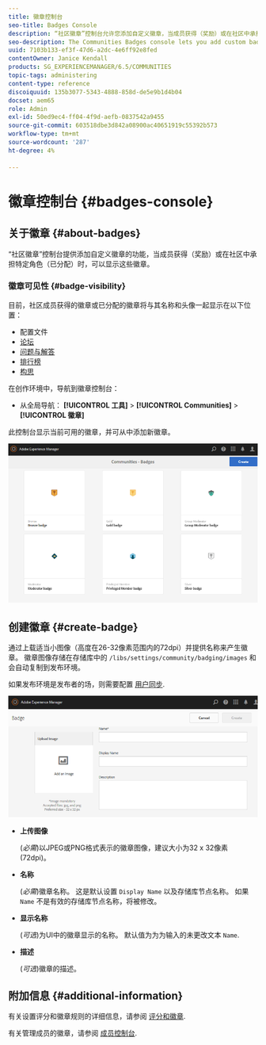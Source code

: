 ```yaml
---
title: 徽章控制台
seo-title: Badges Console
description: “社区徽章”控制台允许您添加自定义徽章，当成员获得（奖励）或在社区中承担特定角色（已分配）时，可以显示这些徽章
seo-description: The Communities Badges console lets you add custom badges that can be displayed for members when earned (awarded) or when they take on a specific role in the community (assigned)
uuid: 7103b133-ef3f-47d6-a2dc-4e6ff92e8fed
contentOwner: Janice Kendall
products: SG_EXPERIENCEMANAGER/6.5/COMMUNITIES
topic-tags: administering
content-type: reference
discoiquuid: 135b3077-5343-4888-858d-de5e9b1d4b04
docset: aem65
role: Admin
exl-id: 50ed9ec4-ff04-4f9d-aefb-0837542a9455
source-git-commit: 603518dbe3d842a08900ac40651919c55392b573
workflow-type: tm+mt
source-wordcount: '287'
ht-degree: 4%

---
```


# 徽章控制台 {#badges-console}

## 关于徽章 {#about-badges}

“社区徽章”控制台提供添加自定义徽章的功能，当成员获得（奖励）或在社区中承担特定角色（已分配）时，可以显示这些徽章。

### 徽章可见性 {#badge-visibility}

目前，社区成员获得的徽章或已分配的徽章将与其名称和头像一起显示在以下位置：

* 配置文件
* [论坛](/help/communities/forum.md)
* [问题与解答](/help/communities/working-with-qna.md)
* [排行榜](/help/communities/enabling-leaderboard.md)
* [构思](/help/communities/ideation-feature.md)

在创作环境中，导航到徽章控制台：

* 从全局导航： **[!UICONTROL 工具]** > **[!UICONTROL Communities]** > **[!UICONTROL 徽章]**

此控制台显示当前可用的徽章，并可从中添加新徽章。

![徽章 — 主页](assets/badges-homepage.png)

## 创建徽章 {#create-badge}

通过上载适当小图像（高度在26-32像素范围内的72dpi）并提供名称来产生徽章。 徽章图像存储在存储库中的 `/libs/settings/community/badging/images` 和会自动复制到发布环境。

如果发布环境是发布者的场，则需要配置 [用户同步](/help/communities/sync.md).

![create-badge](assets/create-badge.png)

* **上传图像**

   (*必需*)以JPEG或PNG格式表示的徽章图像，建议大小为32 x 32像素(72dpi)。

* **名称**

   (*必需*)徽章名称。 这是默认设置 `Display Name` 以及存储库节点名称。 如果 `Name` 不是有效的存储库节点名称，将被修改。

* **显示名称**

   (*可选*)为UI中的徽章显示的名称。 默认值为为为输入的未更改文本 `Name`.

* **描述**

   (*可选*)徽章的描述。

## 附加信息 {#additional-information}

有关设置评分和徽章规则的详细信息，请参阅 [评分和徽章](/help/communities/implementing-scoring.md).

有关管理成员的徽章，请参阅 [成员控制台](/help/communities/members.md).
